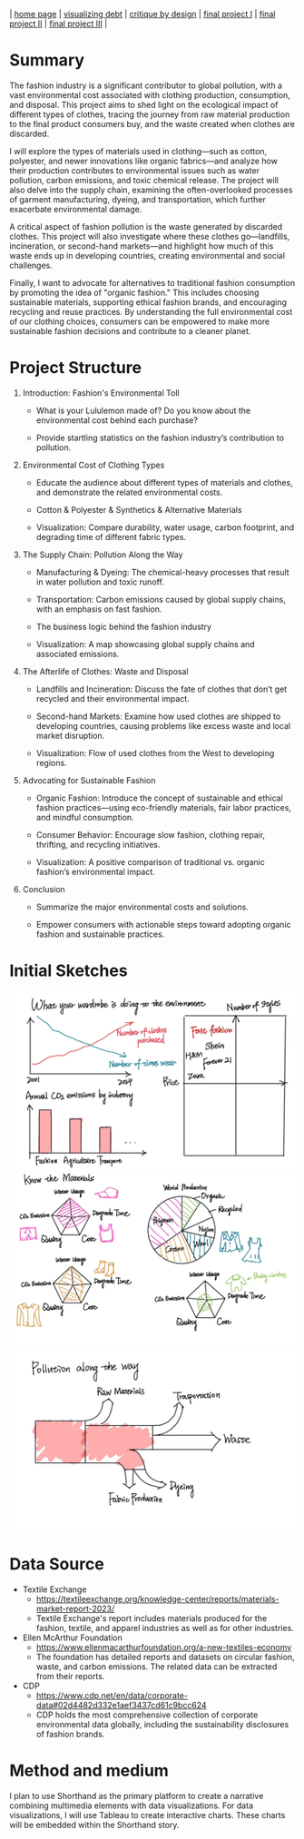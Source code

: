 | [home page](https://github.com/AshWang623/portfolio/blob/main/README.md) | [visualizing debt](/dataviz2.md) | [critique by design](/MakeoverMonday.md) | [final project I](/final_project_1.md) | [final project II](/final_project_1.md) | [final project III](final_project_3.md) |

# Summary
The fashion industry is a significant contributor to global pollution, with a vast environmental cost associated with clothing production, consumption, and disposal. This project aims to shed light on the ecological impact of different types of clothes, tracing the journey from raw material production to the final product consumers buy, and the waste created when clothes are discarded.

I will explore the types of materials used in clothing—such as cotton, polyester, and newer innovations like organic fabrics—and analyze how their production contributes to environmental issues such as water pollution, carbon emissions, and toxic chemical release. The project will also delve into the supply chain, examining the often-overlooked processes of garment manufacturing, dyeing, and transportation, which further exacerbate environmental damage.

A critical aspect of fashion pollution is the waste generated by discarded clothes. This project will also investigate where these clothes go—landfills, incineration, or second-hand markets—and highlight how much of this waste ends up in developing countries, creating environmental and social challenges.

Finally, I want to advocate for alternatives to traditional fashion consumption by promoting the idea of "organic fashion." This includes choosing sustainable materials, supporting ethical fashion brands, and encouraging recycling and reuse practices. By understanding the full environmental cost of our clothing choices, consumers can be empowered to make more sustainable fashion decisions and contribute to a cleaner planet.

# Project Structure
1. Introduction: Fashion's Environmental Toll

    - What is your Lululemon made of? Do you know about the environmental cost behind each purchase?

    - Provide startling statistics on the fashion industry’s contribution to pollution.

2. Environmental Cost of Clothing Types

    - Educate the audience about different types of materials and clothes, and demonstrate the related environmental costs.

    - Cotton & Polyester & Synthetics & Alternative Materials

    - Visualization: Compare durability, water usage, carbon footprint, and degrading time of different fabric types.

3. The Supply Chain: Pollution Along the Way

    - Manufacturing & Dyeing: The chemical-heavy processes that result in water pollution and toxic runoff.

    - Transportation: Carbon emissions caused by global supply chains, with an emphasis on fast fashion.
      
    - The business logic behind the fashion industry

    - Visualization: A map showcasing global supply chains and associated emissions.

4. The Afterlife of Clothes: Waste and Disposal

    - Landfills and Incineration: Discuss the fate of clothes that don’t get recycled and their environmental impact.

    - Second-hand Markets: Examine how used clothes are shipped to developing countries, causing problems like excess waste and local market disruption.

    - Visualization: Flow of used clothes from the West to developing regions.

5. Advocating for Sustainable Fashion

    - Organic Fashion: Introduce the concept of sustainable and ethical fashion practices—using eco-friendly materials, fair labor practices, and mindful consumption.

    - Consumer Behavior: Encourage slow fashion, clothing repair, thrifting, and recycling initiatives.

    - Visualization: A positive comparison of traditional vs. organic fashion’s environmental impact.

6. Conclusion

    - Summarize the major environmental costs and solutions.

    - Empower consumers with actionable steps toward adopting organic fashion and sustainable practices.

# Initial Sketches
![P1](1.jpg)
![P2](2.jpg)
![P3](3.jpg)



# Data Source
- Textile Exchange
  - https://textileexchange.org/knowledge-center/reports/materials-market-report-2023/
  - Textile Exchange's report includes materials produced for the fashion, textile, and apparel industries as well as for other industries.
- Ellen McArthur Foundation
  - https://www.ellenmacarthurfoundation.org/a-new-textiles-economy
  - The foundation has detailed reports and datasets on circular fashion, waste, and carbon emissions. The related data can be extracted from their reports.
- CDP
  - https://www.cdp.net/en/data/corporate-data#02d4482d332e1aef3437cd61c9bcc624
  - CDP holds the most comprehensive collection of corporate environmental data globally, including the sustainability disclosures of fashion brands.

# Method and medium
I plan to use Shorthand as the primary platform to create a narrative combining multimedia elements with data visualizations. For data visualizations, I will use Tableau to create interactive charts. These charts will be embedded within the Shorthand story.
